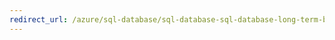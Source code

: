 ```yaml
---
redirect_url: /azure/sql-database/sql-database-sql-database-long-term-backup-retention-configure
--- 
```

